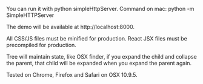 You can run it with python simpleHttpServer.
Command on mac: python -m SimpleHTTPServer

The demo will be available at http://localhost:8000.

All CSS/JS files must be minified for production. 
React JSX files must be precompiled for production.

Tree will maintain state, like OSX finder, if you expand the child and collapse the parent, that child will be expanded when you expand the parent again.

Tested on Chrome, Firefox and Safari on OSX 10.9.5.